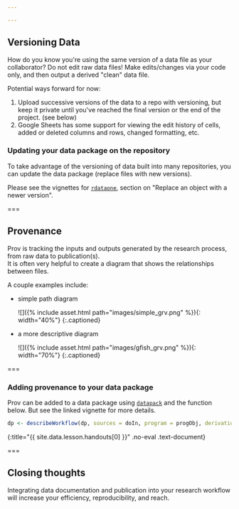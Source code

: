 ```yaml
---

---
```


## Versioning Data

How do you know you're using the same version of a data file as your collaborator?
Do not edit raw data files!    Make edits/changes via your code only, and then output a derived "clean" data file. 

Potential ways forward for now: 
1. Upload successive versions of the data to a repo with versioning, but keep it private until you've reached the final version or the end of the project.  (see below)
2. Google Sheets has some support for viewing the edit history of cells, added or deleted columns and rows, changed formatting, etc.  


### Updating your data package on the repository

To take advantage of the versioning of data built into many repositories, you can update the data package (replace files with new versions).  

Please see the vignettes for [`rdataone`](https://github.com/DataONEorg/rdataone/blob/master/vignettes/upload-data.Rmd), section on "Replace an object with a newer version".  

===

## Provenance

Prov is tracking the inputs and outputs generated by the research process, from raw data to publication(s).  
It is often very helpful to create a diagram that shows the relationships between files.  

A couple examples include: 

 - simple path diagram  
 
   ![]({% include asset.html path="images/simple_grv.png" %}){: width="40%"}
   {:.captioned}

 - a more descriptive diagram  
 
   ![]({% include asset.html path="images/gfish_grv.png" %}){: width="70%"}
   {:.captioned}

===

### Adding provenance to your data package

Prov can be added to a data package using [`datapack`](https://github.com/ropensci/datapack/blob/master/vignettes/datapack-overview.Rmd) and the function below.  But see the linked vignette for more details.  



~~~r
dp <- describeWorkflow(dp, sources = doIn, program = progObj, derivations = doOut)
~~~
{:title="{{ site.data.lesson.handouts[0] }}" .no-eval .text-document}


===

## Closing thoughts

Integrating data documentation and publication into your research workflow will increase your efficiency, reproducibility, and reach.  











